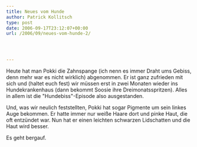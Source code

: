 ```yaml
---
title: Neues vom Hunde
author: Patrick Kollitsch
type: post
date: 2006-09-17T23:12:07+00:00
url: /2006/09/neues-vom-hunde-2/




---
```

Heute hat man Pokki die Zahnspange (ich nenn es immer Draht ums Gebiss, denn mehr war es nicht wirklich) abgenommen. Er ist ganz zufrieden mit sich und (haltet euch fest) wir m&uuml;ssen erst in zwei Monaten wieder ins Hundekrankenhaus (dann bekommt Soosie ihre Dreimonatsspritzen). Alles in allem ist die "Hundebiss"-Episode also ausgestanden. 

Und, was wir neulich feststellten, Pokki hat sogar Pigmente um sein linkes Auge bekommen. Er hatte immer nur wei&szlig;e Haare dort und pinke Haut, die oft entz&uuml;ndet war. Nun hat er einen leichten schwarzen Lidschatten und die Haut wird besser.

Es geht bergauf.